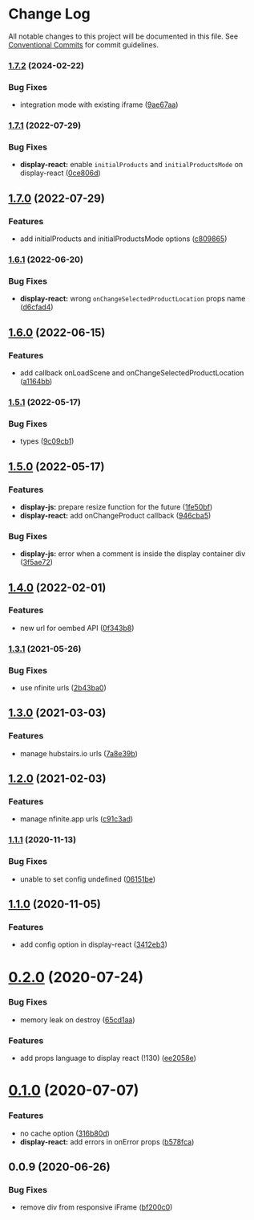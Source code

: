 # Change Log

All notable changes to this project will be documented in this file.
See [Conventional Commits](https://conventionalcommits.org) for commit guidelines.

### [1.7.2](https://github.com/hubstairs/display-controller/compare/v1.7.1...v1.7.2) (2024-02-22)


### Bug Fixes

* integration mode with existing iframe ([9ae67aa](https://github.com/hubstairs/display-controller/commit/9ae67aa02a53db7c88ce0723cfabaaf9ae4eb37e))



### [1.7.1](https://github.com/hubstairs/display-controller/compare/v1.7.0...v1.7.1) (2022-07-29)


### Bug Fixes

* **display-react:** enable `initialProducts` and `initialProductsMode` on display-react ([0ce806d](https://github.com/hubstairs/display-controller/commit/0ce806d0adce3a494ea7d8f3a60b0c84570da151))



## [1.7.0](https://github.com/hubstairs/display-controller/compare/v1.6.1...v1.7.0) (2022-07-29)


### Features

* add initialProducts and initialProductsMode options ([c809865](https://github.com/hubstairs/display-controller/commit/c809865a8f32f3a51d0217fbae4219b96c3cfe83))



### [1.6.1](https://github.com/hubstairs/display-controller/compare/v1.6.0...v1.6.1) (2022-06-20)


### Bug Fixes

* **display-react:** wrong `onChangeSelectedProductLocation` props name ([d6cfad4](https://github.com/hubstairs/display-controller/commit/d6cfad459583c7ace7faa91b52bd43efa7b0c7d7))



## [1.6.0](https://github.com/hubstairs/display-controller/compare/v1.5.1...v1.6.0) (2022-06-15)


### Features

* add callback onLoadScene and onChangeSelectedProductLocation ([a1164bb](https://github.com/hubstairs/display-controller/commit/a1164bb41cbff1eb6945a0e44128308996d12978))



### [1.5.1](https://github.com/hubstairs/display-controller/compare/v1.5.0...v1.5.1) (2022-05-17)


### Bug Fixes

* types ([9c09cb1](https://github.com/hubstairs/display-controller/commit/9c09cb1e7ebf93af5ae7e358510f6a6939c107f9))



## [1.5.0](https://github.com/hubstairs/display-controller/compare/v1.4.0...v1.5.0) (2022-05-17)


### Features

* **display-js:** prepare resize function for the future ([1fe50bf](https://github.com/hubstairs/display-controller/commit/1fe50bf06915685fee0db8740e1b96629e871806))
* **display-react:** add onChangeProduct callback ([946cba5](https://github.com/hubstairs/display-controller/commit/946cba5071e3393cceb42e7d55c1249c410296a0))


### Bug Fixes

* **display-js:** error when a comment is inside the display container div ([3f5ae72](https://github.com/hubstairs/display-controller/commit/3f5ae72dbbf402f1dd2d8989228ae825afc2c344))



## [1.4.0](https://github.com/hubstairs/display-controller/compare/v1.3.1...v1.4.0) (2022-02-01)


### Features

* new url for oembed API ([0f343b8](https://github.com/hubstairs/display-controller/commit/0f343b8acac74afd35e1d893b30db6a28adb2806))



### [1.3.1](https://github.com/hubstairs/display-controller/compare/v1.3.0...v1.3.1) (2021-05-26)


### Bug Fixes

* use nfinite urls ([2b43ba0](https://github.com/hubstairs/display-controller/commit/2b43ba08de319c76d9e001ff34b9e5e78af6a7af))



## [1.3.0](https://github.com/hubstairs/display-controller/compare/v1.2.0...v1.3.0) (2021-03-03)


### Features

* manage hubstairs.io urls ([7a8e39b](https://github.com/hubstairs/display-controller/commit/7a8e39bf8856350a0166a29eaf5a4a7e4bf0b00c))



## [1.2.0](https://github.com/hubstairs/display-controller/compare/v1.1.1...v1.2.0) (2021-02-03)


### Features

* manage nfinite.app urls ([c91c3ad](https://github.com/hubstairs/display-controller/commit/c91c3adb0c2d38b6fa38be602d5dc2fc44321950))



### [1.1.1](https://github.com/hubstairs/display-controller/compare/v1.1.0...v1.1.1) (2020-11-13)


### Bug Fixes

* unable to set config undefined ([06151be](https://github.com/hubstairs/display-controller/commit/06151be06429e73057adb989e50697150fa7ca7c))



## [1.1.0](https://github.com/hubstairs/display-controller/compare/v1.0.0...v1.1.0) (2020-11-05)


### Features

* add config option in display-react ([3412eb3](https://github.com/hubstairs/display-controller/commit/3412eb3ec3672a5b34d4f9a9beaea60f6b8a873b))



# [0.2.0](https://gitlab.com/hubstairs/front/npm-modules/display-controller/compare/v0.1.0...v0.2.0) (2020-07-24)


### Bug Fixes

* memory leak on destroy ([65cd1aa](https://gitlab.com/hubstairs/front/npm-modules/display-controller/commit/65cd1aa74fc1a091bf540b0eae7bdcd85b3d45f4))


### Features

* add props language to display react (!130) ([ee2058e](https://gitlab.com/hubstairs/front/npm-modules/display-controller/commit/ee2058eb532db206ff03e4ecffc7587beb250952))





# [0.1.0](https://gitlab.com/hubstairs/front/npm-modules/display-controller/compare/v0.0.9...v0.1.0) (2020-07-07)

### Features

- no cache option ([316b80d](https://gitlab.com/hubstairs/front/npm-modules/display-controller/commit/316b80d73273606f6b7433cfe0996597371a9076))
- **display-react:** add errors in onError props ([b578fca](https://gitlab.com/hubstairs/front/npm-modules/display-controller/commit/b578fca33a882390f7ad9be3122e2208fdf36115))

## 0.0.9 (2020-06-26)

### Bug Fixes

- remove div from responsive iFrame ([bf200c0](https://gitlab.com/hubstairs/front/npm-modules/display-controller/commit/bf200c01627a7884cfbe804332be2009024ecf6b))
